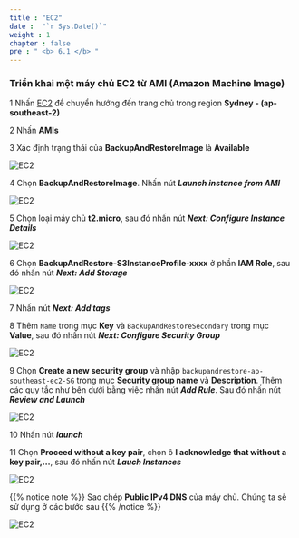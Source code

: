 ```yaml
---
title : "EC2"
date :  "`r Sys.Date()`" 
weight : 1 
chapter : false
pre : " <b> 6.1 </b> "
---
```


### Triển khai một máy chủ EC2 từ AMI (Amazon Machine Image)

1 Nhấn [EC2](https://ap-southeast-2.console.aws.amazon.com/ec2/v2/home?region=ap-southeast-2) để chuyển hướng đến trang chủ trong region **Sydney - (ap-southeast-2)**

2 Nhấn **AMIs**

3 Xác định trạng thái của **BackupAndRestoreImage** là  **Available**

   ![EC2](../../../images/6.failovertosecondary/8_EC2AMI.png?width=90pc)
   
4 Chọn **BackupAndRestoreImage**. Nhấn nút ***Launch instance from AMI***

   ![EC2](../../../images/6.failovertosecondary/9_EC2AMI.png?width=90pc)

5 Chọn loại máy chủ **t2.micro**, sau đó nhấn nút ***Next: Configure Instance Details***

   ![EC2](../../../images/6.failovertosecondary/10_EC2AMI.png?width=90pc)

6 Chọn **BackupAndRestore-S3InstanceProfile-xxxx** ở phần **IAM Role**, sau đó nhấn nút ***Next: Add Storage***

   ![EC2](../../../images/6.failovertosecondary/11_EC2AMI.png?width=90pc)

7 Nhấn nút ***Next: Add tags***

8 Thêm ```Name``` trong mục **Key** và ```BackupAndRestoreSecondary``` trong mục **Value**, sau đó nhấn nút ***Next: Configure Security Group***

   ![EC2](../../../images/6.failovertosecondary/12_EC2AMI.png?width=90pc)

9 Chọn **Create a new security group** và nhập ```backupandrestore-ap-southeast-ec2-SG``` trong mục **Security group name** và **Description**. Thêm các quy tắc như bên dưới bằng việc nhấn nút ***Add Rule***. Sau đó nhấn nút ***Review and Launch***

   ![EC2](../../../images/6.failovertosecondary/13_EC2AMI.png?width=90pc)

10 Nhấn nút ***launch***

11 Chọn **Proceed without a key pair**, chọn ô **I acknowledge that without a key pair,…**, sau đó nhấn nút ***Lauch Instances***

   ![EC2](../../../images/6.failovertosecondary/14_EC2AMI.png?width=90pc)

 {{% notice note %}}
Sao chép **Public IPv4 DNS** của máy chủ. Chúng ta sẽ sử dụng ở các bước sau
 {{% /notice %}}

![EC2](../../../images/6.failovertosecondary/15_EC2AMI.png?width=90pc)